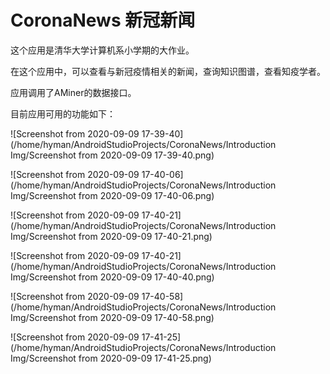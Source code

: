 # CoronaNews 新冠新闻

这个应用是清华大学计算机系小学期的大作业。

在这个应用中，可以查看与新冠疫情相关的新闻，查询知识图谱，查看知疫学者。

应用调用了AMiner的数据接口。

目前应用可用的功能如下：

![Screenshot from 2020-09-09 17-39-40](/home/hyman/AndroidStudioProjects/CoronaNews/Introduction Img/Screenshot from 2020-09-09 17-39-40.png)

![Screenshot from 2020-09-09 17-40-06](/home/hyman/AndroidStudioProjects/CoronaNews/Introduction Img/Screenshot from 2020-09-09 17-40-06.png)

![Screenshot from 2020-09-09 17-40-21](/home/hyman/AndroidStudioProjects/CoronaNews/Introduction Img/Screenshot from 2020-09-09 17-40-21.png)

![Screenshot from 2020-09-09 17-40-21](/home/hyman/AndroidStudioProjects/CoronaNews/Introduction Img/Screenshot from 2020-09-09 17-40-40.png)



![Screenshot from 2020-09-09 17-40-58](/home/hyman/AndroidStudioProjects/CoronaNews/Introduction Img/Screenshot from 2020-09-09 17-40-58.png)

![Screenshot from 2020-09-09 17-41-25](/home/hyman/AndroidStudioProjects/CoronaNews/Introduction Img/Screenshot from 2020-09-09 17-41-25.png)

